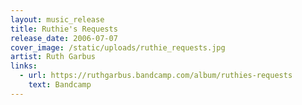 ```yaml
---
layout: music_release
title: Ruthie's Requests
release_date: 2006-07-07
cover_image: /static/uploads/ruthie_requests.jpg
artist: Ruth Garbus
links:
  - url: https://ruthgarbus.bandcamp.com/album/ruthies-requests
    text: Bandcamp
---
```

